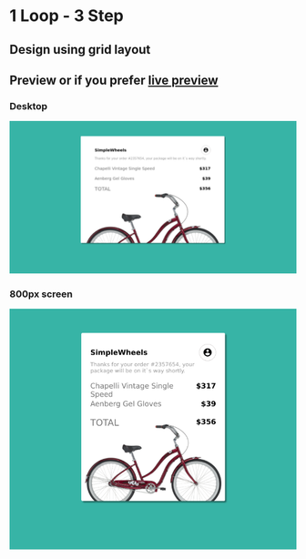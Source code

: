# 1 Loop - 3 Step

## Design using grid layout

## Preview or if you prefer [live preview](src/index.html)

### Desktop

![Desktop](src/img/desktop.png)

### 800px screen

![800](src/img/800.png)